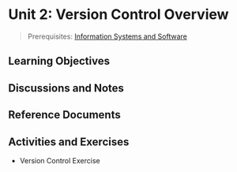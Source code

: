 
# Unit 2: Version Control Overview

> Prerequisites: [Information Systems and Software](unit-1.md)

## Learning Objectives

## Discussions and Notes

## Reference Documents

## Activities and Exercises

  + Version Control Exercise
